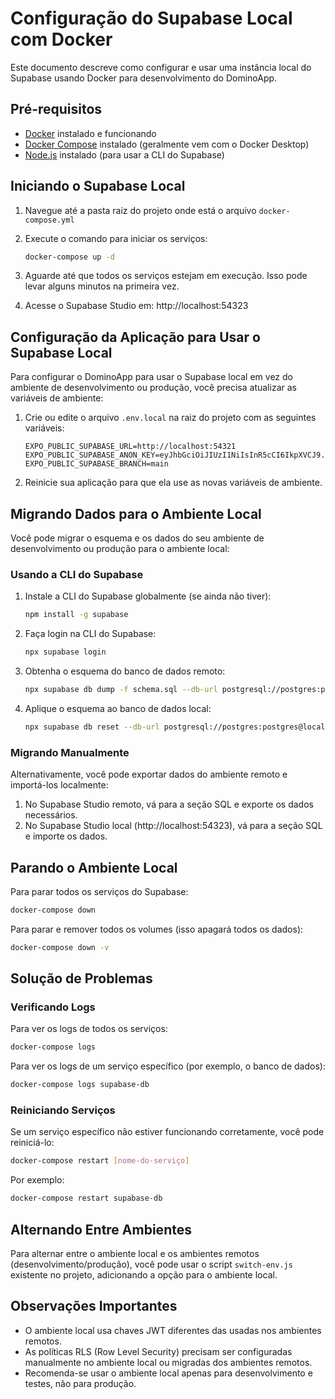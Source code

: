 # Configuração do Supabase Local com Docker

Este documento descreve como configurar e usar uma instância local do Supabase usando Docker para desenvolvimento do DominoApp.

## Pré-requisitos

- [Docker](https://www.docker.com/products/docker-desktop/) instalado e funcionando
- [Docker Compose](https://docs.docker.com/compose/install/) instalado (geralmente vem com o Docker Desktop)
- [Node.js](https://nodejs.org/) instalado (para usar a CLI do Supabase)

## Iniciando o Supabase Local

1. Navegue até a pasta raiz do projeto onde está o arquivo `docker-compose.yml`

2. Execute o comando para iniciar os serviços:

   ```bash
   docker-compose up -d
   ```

3. Aguarde até que todos os serviços estejam em execução. Isso pode levar alguns minutos na primeira vez.

4. Acesse o Supabase Studio em: http://localhost:54323

## Configuração da Aplicação para Usar o Supabase Local

Para configurar o DominoApp para usar o Supabase local em vez do ambiente de desenvolvimento ou produção, você precisa atualizar as variáveis de ambiente:

1. Crie ou edite o arquivo `.env.local` na raiz do projeto com as seguintes variáveis:

   ```
   EXPO_PUBLIC_SUPABASE_URL=http://localhost:54321
   EXPO_PUBLIC_SUPABASE_ANON_KEY=eyJhbGciOiJIUzI1NiIsInR5cCI6IkpXVCJ9.eyJpc3MiOiJzdXBhYmFzZS1kZW1vIiwicm9sZSI6ImFub24iLCJleHAiOjE5ODM4MTI5OTZ9.CRXP1A7WOeoJeXxjNni43kdQwgnWNReilDMblYTn_I0
   EXPO_PUBLIC_SUPABASE_BRANCH=main
   ```

2. Reinicie sua aplicação para que ela use as novas variáveis de ambiente.

## Migrando Dados para o Ambiente Local

Você pode migrar o esquema e os dados do seu ambiente de desenvolvimento ou produção para o ambiente local:

### Usando a CLI do Supabase

1. Instale a CLI do Supabase globalmente (se ainda não tiver):

   ```bash
   npm install -g supabase
   ```

2. Faça login na CLI do Supabase:

   ```bash
   npx supabase login
   ```

3. Obtenha o esquema do banco de dados remoto:

   ```bash
   npx supabase db dump -f schema.sql --db-url postgresql://postgres:postgres@localhost:54322/postgres
   ```

4. Aplique o esquema ao banco de dados local:

   ```bash
   npx supabase db reset --db-url postgresql://postgres:postgres@localhost:54322/postgres
   ```

### Migrando Manualmente

Alternativamente, você pode exportar dados do ambiente remoto e importá-los localmente:

1. No Supabase Studio remoto, vá para a seção SQL e exporte os dados necessários.
2. No Supabase Studio local (http://localhost:54323), vá para a seção SQL e importe os dados.

## Parando o Ambiente Local

Para parar todos os serviços do Supabase:

```bash
docker-compose down
```

Para parar e remover todos os volumes (isso apagará todos os dados):

```bash
docker-compose down -v
```

## Solução de Problemas

### Verificando Logs

Para ver os logs de todos os serviços:

```bash
docker-compose logs
```

Para ver os logs de um serviço específico (por exemplo, o banco de dados):

```bash
docker-compose logs supabase-db
```

### Reiniciando Serviços

Se um serviço específico não estiver funcionando corretamente, você pode reiniciá-lo:

```bash
docker-compose restart [nome-do-serviço]
```

Por exemplo:

```bash
docker-compose restart supabase-db
```

## Alternando Entre Ambientes

Para alternar entre o ambiente local e os ambientes remotos (desenvolvimento/produção), você pode usar o script `switch-env.js` existente no projeto, adicionando a opção para o ambiente local.

## Observações Importantes

- O ambiente local usa chaves JWT diferentes das usadas nos ambientes remotos.
- As políticas RLS (Row Level Security) precisam ser configuradas manualmente no ambiente local ou migradas dos ambientes remotos.
- Recomenda-se usar o ambiente local apenas para desenvolvimento e testes, não para produção.